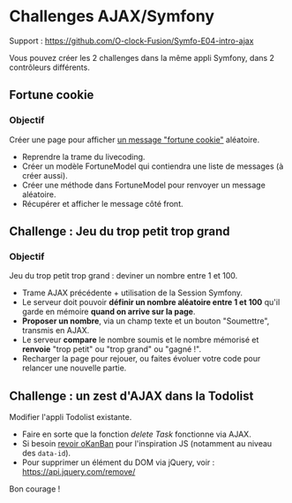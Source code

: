 # Challenges AJAX/Symfony

Support : https://github.com/O-clock-Fusion/Symfo-E04-intro-ajax

Vous pouvez créer les 2 challenges dans la même appli Symfony, dans 2 contrôleurs différents.

## Fortune cookie

### Objectif

Créer une page pour afficher [un message "fortune cookie"](https://www.google.fr/search?q=fortune+cookie) aléatoire.

- Reprendre la trame du livecoding.
- Créer un modèle FortuneModel qui contiendra une liste de messages (à créer aussi).
- Créer une méthode dans FortuneModel pour renvoyer un message aléatoire.
- Récupérer et afficher le message côté front.

## Challenge : Jeu du trop petit trop grand

### Objectif

Jeu du trop petit trop grand : deviner un nombre entre 1 et 100.

- Trame AJAX précédente + utilisation de la Session Symfony.
- Le serveur doit pouvoir **définir un nombre aléatoire entre 1 et 100** qu'il garde en mémoire **quand on arrive sur la page**.
- **Proposer un nombre**, via un champ texte et un bouton "Soumettre", transmis en AJAX.
- Le serveur **compare** le nombre soumis et le nombre mémorisé et **renvoie** "trop petit" ou "trop grand" ou "gagné !".
- Recharger la page pour rejouer, ou faites évoluer votre code pour relancer une nouvelle partie.

## Challenge : un zest d'AJAX dans la Todolist

Modifier l'appli Todolist existante.

- Faire en sorte que la fonction _delete Task_ fonctionne via AJAX.
- Si besoin [revoir oKanBan](https://github.com/O-clock-Fusion/S06-E06-challenge-Kanban/blob/master/js/app.js) pour l'inspiration JS (notamment au niveau des `data-id`).
- Pour supprimer un élément du DOM via jQuery, voir : https://api.jquery.com/remove/

Bon courage !
